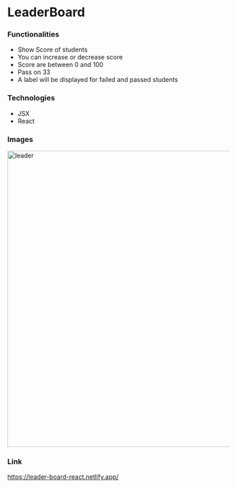 # LeaderBoard

### Functionalities
* Show Score of students
* You can increase or decrease score
* Score are between 0 and 100
* Pass on 33
* A label will be displayed for failed and passed students

### Technologies
* JSX
* React

### Images
<img width="671" alt="leader" src="https://user-images.githubusercontent.com/66951416/141654833-2e497883-b394-43ce-b900-14c236b9b195.PNG">


### Link
https://leader-board-react.netlify.app/
